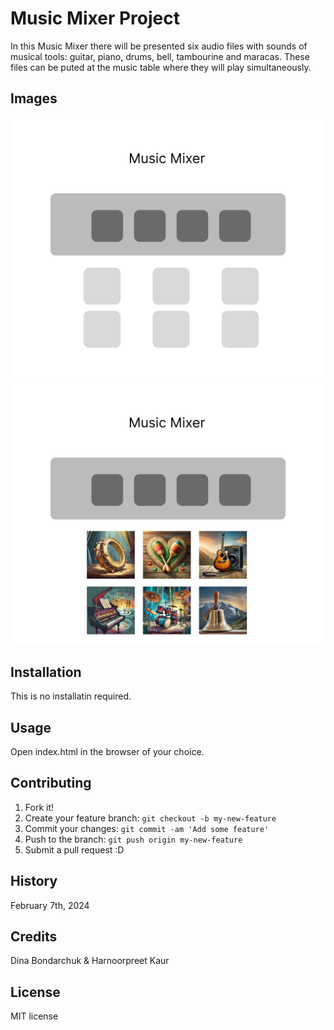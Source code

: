 # Music Mixer Project
In this Music Mixer there will be presented six audio files with sounds of musical tools: guitar, piano, drums, bell, tambourine and maracas. 
These files can be puted at the music table where they will play simultaneously. 

## Images
![wirefrmae-musicmixer](images/wirefrmae-musicmixer.png)
![prototype-musicmixer](images/prototype-musicmixer.png)

## Installation
This is no installatin required.

## Usage
Open index.html in the browser of your choice.

## Contributing
1. Fork it!
2. Create your feature branch: `git checkout -b my-new-feature`
3. Commit your changes: `git commit -am 'Add some feature'`
4. Push to the branch: `git push origin my-new-feature`
5. Submit a pull request :D

## History
February 7th, 2024

## Credits
Dina Bondarchuk & Harnoorpreet Kaur 

## License
MIT license